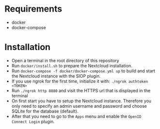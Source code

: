 # Requirements

- docker
- docker-compose

# Installation

- Open a terminal in the root directory of this repository
- Run ``docker/install.sh`` to prepare the Nextcloud installation.
- Run ``docker-compose -f docker/docker-compose.yml up`` to build and start the Nextcloud instance with the SIOP plugin.
- If you use ngrok for the first time, initialize it with: ``./ngrok authtoken <TOKEN>``
- Run ``./ngrok http 8080`` and visit the HTTPS url that is displayed in the terminal
- On first start you have to setup the Nextcloud instance.
Therefore you only need to specify an admin username and password and choose SQLite for the database (default).
- After that you need to go to the ``Apps`` menu and enable the ``OpenID Connect Login`` plugin.